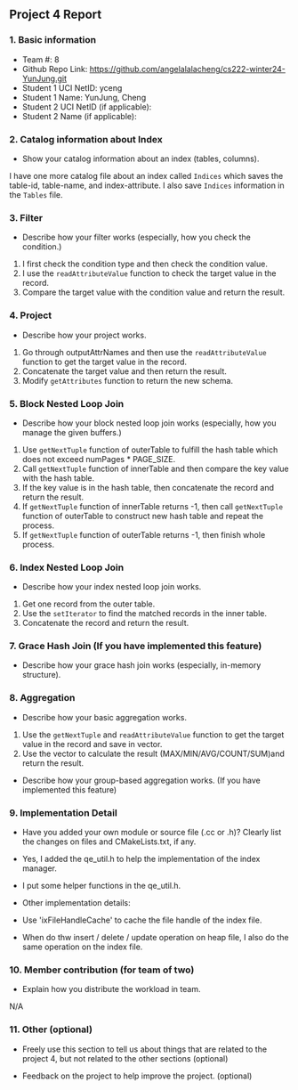 ## Project 4 Report


### 1. Basic information
- Team #: 8
- Github Repo Link: https://github.com/angelalalacheng/cs222-winter24-YunJung.git
- Student 1 UCI NetID: yceng
- Student 1 Name: YunJung, Cheng
- Student 2 UCI NetID (if applicable):
- Student 2 Name (if applicable):


### 2. Catalog information about Index
- Show your catalog information about an index (tables, columns).

I have one more catalog file about an index called `Indices` which saves the table-id, table-name, and index-attribute.
I also save `Indices` information in the `Tables` file.

### 3. Filter
- Describe how your filter works (especially, how you check the condition.)
1. I first check the condition type and then check the condition value.
2. I use the `readAttributeValue` function to check the target value in the record.
3. Compare the target value with the condition value and return the result.


### 4. Project
- Describe how your project works.
1. Go through outputAttrNames and then use the `readAttributeValue` function to get the target value in the record.
2. Concatenate the target value and then return the result.
3. Modify `getAttributes` function to return the new schema.


### 5. Block Nested Loop Join
- Describe how your block nested loop join works (especially, how you manage the given buffers.)
1. Use `getNextTuple` function of outerTable to fulfill the hash table which does not exceed numPages * PAGE_SIZE.
2. Call `getNextTuple` function of innerTable and then compare the key value with the hash table.
3. If the key value is in the hash table, then concatenate the record and return the result.
4. If `getNextTuple` function of innerTable returns -1, then call `getNextTuple` function of outerTable to construct new hash table and repeat the process.
5. If `getNextTuple` function of outerTable returns -1, then finish whole process.


### 6. Index Nested Loop Join
- Describe how your index nested loop join works.
1. Get one record from the outer table.
2. Use the `setIterator` to find the matched records in the inner table.
3. Concatenate the record and return the result.



### 7. Grace Hash Join (If you have implemented this feature)
- Describe how your grace hash join works (especially, in-memory structure).



### 8. Aggregation
- Describe how your basic aggregation works.
1. Use the `getNextTuple` and `readAttributeValue` function to get the target value in the record and save in vector.
2. Use the vector to calculate the result (MAX/MIN/AVG/COUNT/SUM)and return the result.


- Describe how your group-based aggregation works. (If you have implemented this feature)



### 9. Implementation Detail
- Have you added your own module or source file (.cc or .h)?
  Clearly list the changes on files and CMakeLists.txt, if any.

- Yes, I added the qe_util.h to help the implementation of the index manager.
- I put some helper functions in the qe_util.h.

- Other implementation details:

- Use 'ixFileHandleCache' to cache the file handle of the index file.
- When do thw insert / delete / update operation on heap file, I also do the same operation on the index file.



### 10. Member contribution (for team of two)
- Explain how you distribute the workload in team.

N/A

### 11. Other (optional)
- Freely use this section to tell us about things that are related to the project 4, but not related to the other sections (optional)



- Feedback on the project to help improve the project. (optional)
